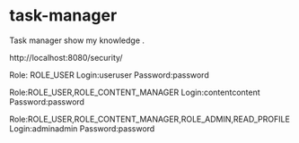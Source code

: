 # task-manager
Task manager show my knowledge .

http://localhost:8080/security/

Role: ROLE_USER
Login:useruser
Password:password

Role:ROLE_USER,ROLE_CONTENT_MANAGER
Login:contentcontent
Password:password

Role:ROLE_USER,ROLE_CONTENT_MANAGER,ROLE_ADMIN,READ_PROFILE
Login:adminadmin
Password:password